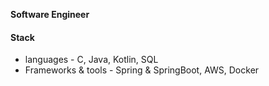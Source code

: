 
**Software Engineer**

#### Stack
* languages - C, Java, Kotlin, SQL
* Frameworks & tools - Spring & SpringBoot, AWS, Docker
